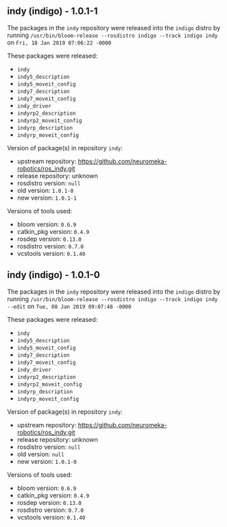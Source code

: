 ## indy (indigo) - 1.0.1-1

The packages in the `indy` repository were released into the `indigo` distro by running `/usr/bin/bloom-release --rosdistro indigo --track indigo indy` on `Fri, 18 Jan 2019 07:06:22 -0000`

These packages were released:
- `indy`
- `indy5_description`
- `indy5_moveit_config`
- `indy7_description`
- `indy7_moveit_config`
- `indy_driver`
- `indyrp2_description`
- `indyrp2_moveit_config`
- `indyrp_description`
- `indyrp_moveit_config`

Version of package(s) in repository `indy`:

- upstream repository: https://github.com/neuromeka-robotics/ros_indy.git
- release repository: unknown
- rosdistro version: `null`
- old version: `1.0.1-0`
- new version: `1.0.1-1`

Versions of tools used:

- bloom version: `0.6.9`
- catkin_pkg version: `0.4.9`
- rosdep version: `0.13.0`
- rosdistro version: `0.7.0`
- vcstools version: `0.1.40`


## indy (indigo) - 1.0.1-0

The packages in the `indy` repository were released into the `indigo` distro by running `/usr/bin/bloom-release --rosdistro indigo --track indigo indy --edit` on `Tue, 08 Jan 2019 09:07:48 -0000`

These packages were released:
- `indy`
- `indy5_description`
- `indy5_moveit_config`
- `indy7_description`
- `indy7_moveit_config`
- `indy_driver`
- `indyrp2_description`
- `indyrp2_moveit_config`
- `indyrp_description`
- `indyrp_moveit_config`

Version of package(s) in repository `indy`:

- upstream repository: https://github.com/neuromeka-robotics/ros_indy.git
- release repository: unknown
- rosdistro version: `null`
- old version: `null`
- new version: `1.0.1-0`

Versions of tools used:

- bloom version: `0.6.9`
- catkin_pkg version: `0.4.9`
- rosdep version: `0.13.0`
- rosdistro version: `0.7.0`
- vcstools version: `0.1.40`


